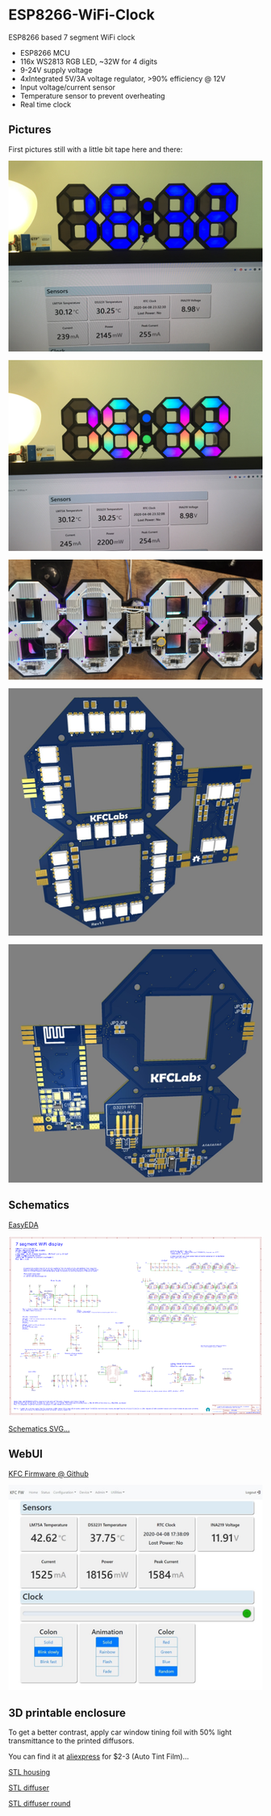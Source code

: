 # ESP8266-WiFi-Clock

ESP8266 based 7 segment WiFi clock

- ESP8266 MCU
- 116x WS2813 RGB LED, ~32W for 4 digits
- 9-24V supply voltage
- 4xIntegrated 5V/3A voltage regulator, >90% efficiency @ 12V
- Input voltage/current sensor
- Temperature sensor to prevent overheating
- Real time clock

## Pictures

First pictures still with a little bit tape here and there:

![Image 1](https://raw.githubusercontent.com/sascha432/ESP8266-WiFi-Clock/master/images/image1.jpg)

![Image 2](https://raw.githubusercontent.com/sascha432/ESP8266-WiFi-Clock/master/images/image2.jpg)

![Back](https://raw.githubusercontent.com/sascha432/ESP8266-WiFi-Clock/master/images/back.jpg)

![PCB front](https://raw.githubusercontent.com/sascha432/ESP8266-WiFi-Clock/master/images/pcb1.jpg)

![PCB back](https://raw.githubusercontent.com/sascha432/ESP8266-WiFi-Clock/master/images/pcb2.jpg)

## Schematics

[EasyEDA](https://easyeda.com/sascha23095123423/iot_wifi_7segment)

![Schematics](https://raw.githubusercontent.com/sascha432/ESP8266-WiFi-Clock/master/images/schematics.png)

[Schematics SVG...](https://raw.githubusercontent.com/sascha432/ESP8266-WiFi-Clock/master/images/schematics.svg)

## WebUI

[KFC Firmware @ Github](https://github.com/sascha432/esp8266-kfc-fw)

![WebUI](https://raw.githubusercontent.com/sascha432/ESP8266-WiFi-Clock/master/images/webui.jpg)

## 3D printable enclosure

To get a better contrast, apply car window tining foil with 50% light transmittance to the printed diffusors.

You can find it at [aliexpress](https://www.aliexpress.com/item/4000141696305.html) for $2-3 (Auto Tint Film)...

[STL housing](https://raw.githubusercontent.com/sascha432/ESP8266-WiFi-Remote-Control/master/stl/housing.stl)

[STL diffuser](https://raw.githubusercontent.com/sascha432/ESP8266-WiFi-Remote-Control/master/stl/diffusor.stl)

[STL diffuser round](https://raw.githubusercontent.com/sascha432/ESP8266-WiFi-Remote-Control/master/stl/diffusor_round.stl)

